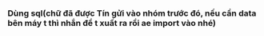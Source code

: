 ### Dùng sql(chữ đã được Tín gửi vào nhóm trước đó, nếu cần data bên máy t thì nhắn để t xuất ra rồi ae import vào nhé)
